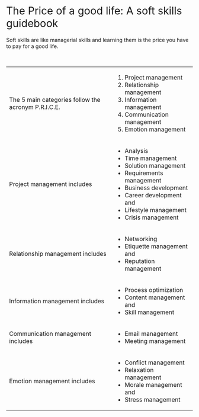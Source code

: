 <h1><span style="font-weight: 400;">The Price of a good life: A soft skills guidebook</span></h1>
<p><span style="font-weight: 400;">Soft skills are like managerial skills and learning them is the price you have to pay for a good life.</span></p>
<p>&nbsp;</p>
<table>
<tbody>
<tr>
<td>
<p><span style="font-weight: 400;">The 5 main categories follow the acronym P.R.I.C.E.</span></p>
</td>
<td>
<ol>
<li style="font-weight: 400;"><span style="font-weight: 400;">Project management</span></li>
<li style="font-weight: 400;"><span style="font-weight: 400;">Relationship management</span></li>
<li style="font-weight: 400;"><span style="font-weight: 400;">Information management</span></li>
<li style="font-weight: 400;"><span style="font-weight: 400;">Communication management</span></li>
<li style="font-weight: 400;"><span style="font-weight: 400;">Emotion management</span></li>
</ol>
</td>
</tr>
<tr>
<td>
<p><span style="font-weight: 400;">Project management includes</span></p>
</td>
<td>
<ul>
<li style="font-weight: 400;"><span style="font-weight: 400;">Analysis</span></li>
<li style="font-weight: 400;"><span style="font-weight: 400;">Time management</span></li>
<li style="font-weight: 400;"><span style="font-weight: 400;">Solution management&nbsp;</span></li>
<li style="font-weight: 400;"><span style="font-weight: 400;">Requirements management</span></li>
<li style="font-weight: 400;"><span style="font-weight: 400;">Business development</span></li>
<li style="font-weight: 400;"><span style="font-weight: 400;">Career development and</span></li>
<li style="font-weight: 400;"><span style="font-weight: 400;">Lifestyle management</span></li>
<li style="font-weight: 400;"><span style="font-weight: 400;">Crisis management</span></li>
</ul>
</td>
</tr>
<tr>
<td>
<p><span style="font-weight: 400;">Relationship management includes</span></p>
</td>
<td>
<ul>
<li style="font-weight: 400;"><span style="font-weight: 400;">Networking</span></li>
<li style="font-weight: 400;"><span style="font-weight: 400;">Etiquette management and</span></li>
<li style="font-weight: 400;"><span style="font-weight: 400;">Reputation management</span></li>
</ul>
</td>
</tr>
<tr>
<td>
<p><span style="font-weight: 400;">Information management includes</span></p>
</td>
<td>
<ul>
<li style="font-weight: 400;"><span style="font-weight: 400;">Process optimization</span></li>
<li style="font-weight: 400;"><span style="font-weight: 400;">Content management and</span></li>
<li style="font-weight: 400;"><span style="font-weight: 400;">Skill management</span></li>
</ul>
</td>
</tr>
<tr>
<td>
<p><span style="font-weight: 400;">Communication management includes</span></p>
</td>
<td>
<ul>
<li style="font-weight: 400;"><span style="font-weight: 400;">Email management</span></li>
<li style="font-weight: 400;"><span style="font-weight: 400;">Meeting management</span></li>
</ul>
</td>
</tr>
<tr>
<td>
<p><span style="font-weight: 400;">Emotion management includes</span></p>
</td>
<td>
<ul>
<li style="font-weight: 400;"><span style="font-weight: 400;">Conflict management</span></li>
<li style="font-weight: 400;"><span style="font-weight: 400;">Relaxation management</span></li>
<li style="font-weight: 400;"><span style="font-weight: 400;">Morale management and</span></li>
<li style="font-weight: 400;"><span style="font-weight: 400;">Stress management</span></li>
</ul>
</td>
</tr>
</tbody>
</table>
<p><br /><br /></p>

